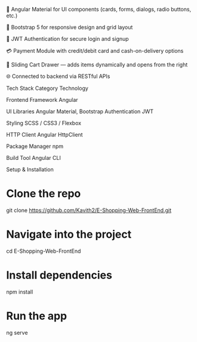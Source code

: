🧱 Angular Material for UI components (cards, forms, dialogs, radio buttons, etc.)

🎨 Bootstrap 5 for responsive design and grid layout

🔐 JWT Authentication for secure login and signup

💳 Payment Module with credit/debit card and cash-on-delivery options

🛒 Sliding Cart Drawer — adds items dynamically and opens from the right

🌐 Connected to backend via RESTful APIs


Tech Stack
Category	Technology

Frontend Framework	Angular

UI Libraries	Angular Material, Bootstrap
Authentication	JWT

Styling	SCSS / CSS3 / Flexbox

HTTP Client	Angular HttpClient

Package Manager	npm

Build Tool	Angular CLI

Setup & Installation
# Clone the repo
git clone https://github.com/Kavith2/E-Shopping-Web-FrontEnd.git

# Navigate into the project
cd E-Shopping-Web-FrontEnd

# Install dependencies
npm install

# Run the app
ng serve
